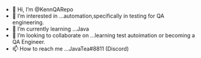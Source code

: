 - 👋 Hi, I’m @KennQARepo
- 👀 I’m interested in ...automation,specifically in testing for QA engineering.
- 🌱 I’m currently learning ...Java
- 💞️ I’m looking to collaborate on ...learning test autoimation or becoming a QA Engineer. 
- 📫 How to reach me ...JavaTea#8811 (Discord)

<!---
KennQARepo/KennQARepo is a ✨ special ✨ repository because its `README.md` (this file) appears on your GitHub profile.
You can click the Preview link to take a look at your changes.
--->

